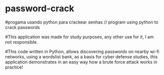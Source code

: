 # password-crack
#progama usando python para crackear senhas // program using python to crack passwords



#This application was made for study purposes, any other use for it, I am not responsible.

#This code written in Python, allows discovering passwords on nearby wi-fi networks, using a wordslist bank, as a basis for cyber defense studies, this application demonstrates in an easy way how a brute force attack works in practice!
